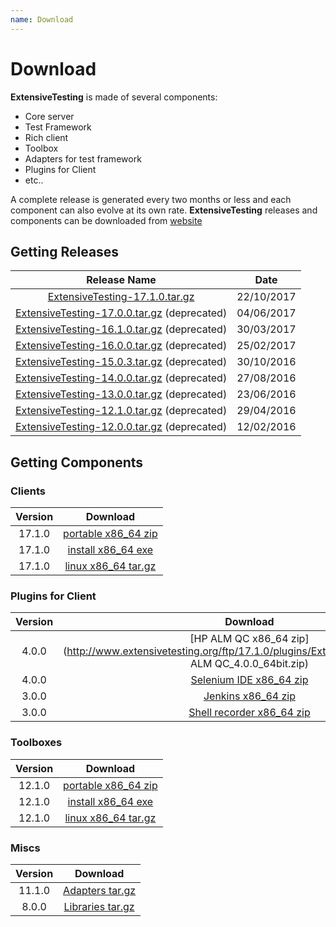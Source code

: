 ```yaml
---
name: Download
---
```


# Download

**ExtensiveTesting** is made of several components:

- Core server
- Test Framework
- Rich client
- Toolbox
- Adapters for test framework
- Plugins for Client
- etc..

A complete release is generated every two months or less and each component can also evolve at its own rate.
**ExtensiveTesting** releases and components can be downloaded from [website](http://www.extensivetesting.org/ftp/)

## Getting Releases

|Release Name|Date|
|:----------:|:--:|
|[ExtensiveTesting-17.1.0.tar.gz](http://www.extensivetesting.org/ftp/17.1.0/packages/ExtensiveTesting-17.1.0.tar.gz)|22/10/2017|
|[ExtensiveTesting-17.0.0.tar.gz](http://www.extensivetesting.org/ftp/17.0.0/packages/ExtensiveTesting-17.0.0.tar.gz) (deprecated)|04/06/2017|
|[ExtensiveTesting-16.1.0.tar.gz](http://www.extensivetesting.org/ftp/16.1.0/packages/ExtensiveTesting-16.0.0.tar.gz) (deprecated)|30/03/2017|
|[ExtensiveTesting-16.0.0.tar.gz](http://www.extensivetesting.org/ftp/16.0.0/packages/ExtensiveTesting-16.0.0.tar.gz) (deprecated)|25/02/2017|
|[ExtensiveTesting-15.0.3.tar.gz](http://www.extensivetesting.org/ftp/15.0.3/packages/ExtensiveTesting-15.0.3.tar.gz) (deprecated)|30/10/2016|
|[ExtensiveTesting-14.0.0.tar.gz](http://www.extensivetesting.org/ftp/14.0.0/packages/ExtensiveTesting-14.0.0.tar.gz) (deprecated)|27/08/2016|
|[ExtensiveTesting-13.0.0.tar.gz](http://www.extensivetesting.org/ftp/13.0.0/packages/ExtensiveTesting-13.0.0.tar.gz) (deprecated)|23/06/2016|
|[ExtensiveTesting-12.1.0.tar.gz](http://www.extensivetesting.org/ftp/12.1.0/packages/ExtensiveTesting-12.1.0.tar.gz) (deprecated)|29/04/2016|
|[ExtensiveTesting-12.0.0.tar.gz](http://www.extensivetesting.org/ftp/12.0.0/packages/ExtensiveTesting-12.0.0.tar.gz) (deprecated)|12/02/2016|

## Getting Components

### Clients

|Version|Download|
|:------------:|:------------:|
|17.1.0|[portable x86_64 zip](http://www.extensivetesting.org/ftp/17.1.0/packages/ExtensiveTestingClient_17.1.0_64bit_Portable.zip)|
|17.1.0|[install x86_64 exe](http://www.extensivetesting.org/ftp/17.1.0/packages/ExtensiveTestingClient_17.1.0_64bit_Setup.exe)|
|17.1.0|[linux x86_64 tar.gz](http://www.extensivetesting.org/ftp/17.1.0/packages/ExtensiveTestingClient_17.1.0_Setup.tar.gz)|

### Plugins for Client

|Version|Download|
|:------------:|:------------:|
|4.0.0|[HP ALM QC x86_64 zip](http://www.extensivetesting.org/ftp/17.1.0/plugins/ExtensiveTestingClient_HP ALM QC_4.0.0_64bit.zip)|
|4.0.0|[Selenium IDE x86_64 zip](http://www.extensivetesting.org/ftp/17.1.0/plugins/ExtensiveTestingClient_SeleniumIDE_4.0.0_64bit.zip)|
|3.0.0|[Jenkins x86_64 zip](http://www.extensivetesting.org/ftp/17.1.0/plugins/ExtensiveTestingClient_Jenkins_3.0.0_64bit.zip)|
|3.0.0|[Shell recorder x86_64 zip](http://www.extensivetesting.org/ftp/17.1.0/plugins/ExtensiveTestingClient_Shell-Recorder_3.0.0_64bit.zip)|

### Toolboxes

|Version|Download|
|:------------:|:------------:|
|12.1.0|[portable x86_64 zip](http://www.extensivetesting.org/ftp/17.1.0/packages/ExtensiveTestingToolbox_12.1.0_64bit_Portable.zip)|
|12.1.0|[install x86_64 exe](http://www.extensivetesting.org/ftp/17.1.0/packages/ExtensiveTestingToolbox_12.1.0_64bit_Setup.exe)|
|12.1.0|[linux x86_64 tar.gz](http://www.extensivetesting.org/ftp/17.1.0/packages/ExtensiveTestingToolbox_12.1.0_Setup.tar.gz)|

### Miscs

|Version|Download|
|:------------:|:------------:|
|11.1.0|[Adapters tar.gz](http://www.extensivetesting.org/ftp/17.1.0/packages/SutAdapters-v1110.tar.gz)|
|8.0.0|[Libraries tar.gz](http://www.extensivetesting.org/ftp/17.1.0/packages/SutLibraries-v800.tar.gz)|
